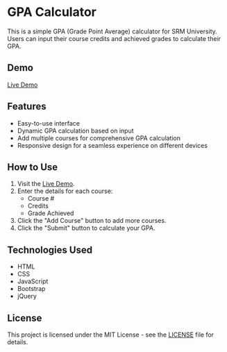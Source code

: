 # GPA Calculator

This is a simple GPA (Grade Point Average) calculator for SRM University. Users can input their course credits and achieved grades to calculate their GPA.

## Demo
[Live Demo](https://lohitkolluri.github.io/GPA-Calculator/) 

## Features

- Easy-to-use interface
- Dynamic GPA calculation based on input
- Add multiple courses for comprehensive GPA calculation
- Responsive design for a seamless experience on different devices

## How to Use

1. Visit the [Live Demo](https://lohitkolluri.github.io/GPA-Calculator/).
2. Enter the details for each course:
   - Course #
   - Credits
   - Grade Achieved
3. Click the "Add Course" button to add more courses.
4. Click the "Submit" button to calculate your GPA.

## Technologies Used

- HTML
- CSS
- JavaScript
- Bootstrap
- jQuery

## License

This project is licensed under the MIT License - see the [LICENSE](LICENSE) file for details.
